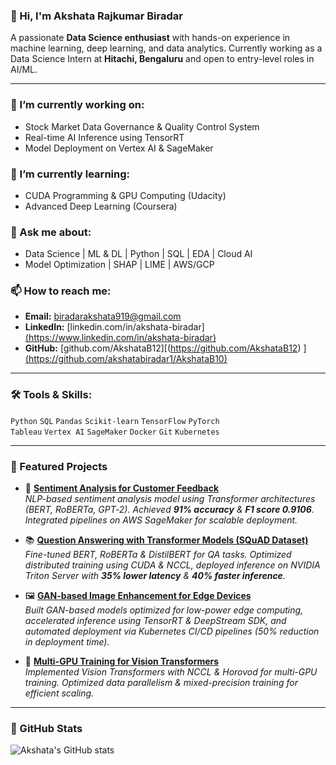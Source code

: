 ### 👋 Hi, I'm Akshata Rajkumar Biradar

A passionate **Data Science enthusiast** with hands-on experience in machine learning, deep learning, and data analytics. Currently working as a Data Science Intern at **Hitachi, Bengaluru** and open to entry-level roles in AI/ML.

---

### 🔭 I’m currently working on:
- Stock Market Data Governance & Quality Control System
- Real-time AI Inference using TensorRT
- Model Deployment on Vertex AI & SageMaker

### 🌱 I’m currently learning:
- CUDA Programming & GPU Computing (Udacity)
- Advanced Deep Learning (Coursera)

### 💬 Ask me about:
- Data Science | ML & DL | Python | SQL | EDA | Cloud AI
- Model Optimization | SHAP | LIME | AWS/GCP

### 📫 How to reach me:
- **Email:** biradarakshata919@gmail.com
- **LinkedIn:** [linkedin.com/in/akshata-biradar][(https://www.linkedin.com/in/akshata-biradar)](https://www.linkedin.com/in/akshatabiradar10/)
- **GitHub:** [github.com/AkshataB12][(https://github.com/AkshataB12)
][(https://github.com/akshatabiradar1/AkshataB10)](https://github.com/akshatabiradar1)
---

### 🛠️ Tools & Skills:
`Python` `SQL` `Pandas` `Scikit-learn` `TensorFlow` `PyTorch`  
`Tableau` `Vertex AI` `SageMaker` `Docker` `Git` `Kubernetes`

---
### 📂 Featured Projects

- 🔬 **[Sentiment Analysis for Customer Feedback](#)**  
  *NLP-based sentiment analysis model using Transformer architectures (BERT, RoBERTa, GPT‑2). Achieved **91% accuracy** & **F1 score 0.9106**. Integrated pipelines on AWS SageMaker for scalable deployment.*

- 📚 **[Question Answering with Transformer Models (SQuAD Dataset)](#)**  
  *Fine-tuned BERT, RoBERTa & DistilBERT for QA tasks. Optimized distributed training using CUDA & NCCL, deployed inference on NVIDIA Triton Server with **35% lower latency** & **40% faster inference**.*

- 🖼 **[GAN-based Image Enhancement for Edge Devices](#)**  
  *Built GAN-based models optimized for low-power edge computing, accelerated inference using TensorRT & DeepStream SDK, and automated deployment via Kubernetes CI/CD pipelines (50% reduction in deployment time).*

- 🔄 **[Multi-GPU Training for Vision Transformers](#)**  
  *Implemented Vision Transformers with NCCL & Horovod for multi-GPU training. Optimized data parallelism & mixed-precision training for efficient scaling.*

---

### 🧠 GitHub Stats

![Akshata's GitHub stats]([https://github-readme-stats.vercel.app/api?username=AkshataB12&show_icons=true&theme=radical](https://github.com/akshatabiradar1/AkshataB10))
